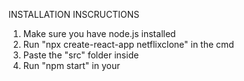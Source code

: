 INSTALLATION INSCRUCTIONS

1. Make sure you have node.js installed
2. Run "npx create-react-app netflixclone" in the cmd 
3. Paste the "src" folder inside
4. Run "npm start" in your 
